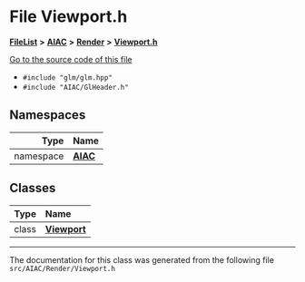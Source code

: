 

# File Viewport.h



[**FileList**](files.md) **>** [**AIAC**](dir_21da83368f7816722f2b707a7b03c84f.md) **>** [**Render**](dir_4231f99b70cbd7a69a19f070b3954fcb.md) **>** [**Viewport.h**](Viewport_8h.md)

[Go to the source code of this file](Viewport_8h_source.md)



* `#include "glm/glm.hpp"`
* `#include "AIAC/GlHeader.h"`













## Namespaces

| Type | Name |
| ---: | :--- |
| namespace | [**AIAC**](namespaceAIAC.md) <br> |


## Classes

| Type | Name |
| ---: | :--- |
| class | [**Viewport**](classAIAC_1_1Viewport.md) <br> |



















































------------------------------
The documentation for this class was generated from the following file `src/AIAC/Render/Viewport.h`

